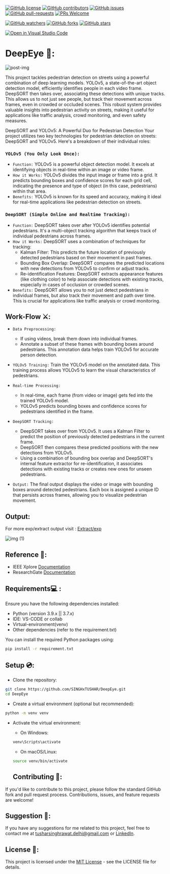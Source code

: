 [![GitHub license](https://img.shields.io/github/license/SINGHxTUSHAR/DeepEye.svg)](https://github.com/SINGHxTUSHAR/DeepEye/blob/master/LICENSE)
[![GitHub contributors](https://img.shields.io/github/contributors/SINGHxTUSHAR/DeepEye.svg)](https://GitHub.com/SINGHxTUSHAR/DeepEye/graphs/contributors/)
[![GitHub issues](https://img.shields.io/github/issues/SINGHxTUSHAR/DeepEye.svg)](https://GitHub.com/SINGHxTUSHAR/DeepEye/issues/)
[![GitHub pull-requests](https://img.shields.io/github/issues-pr/SINGHxTUSHAR/DeepEye.svg)](https://GitHub.com/SINGHxTUSHAR/DeepEye/pulls/)
[![PRs Welcome](https://img.shields.io/badge/PRs-welcome-brightgreen.svg?style=flat-square)](http://makeapullrequest.com)


[![GitHub watchers](https://img.shields.io/github/watchers/SINGHxTUSHAR/DeepEye.svg?style=social&label=Watch&maxAge=2592000)](https://GitHub.com/SINGHxTUSHAR/DeepEye/watchers/)
[![GitHub forks](https://img.shields.io/github/forks/SINGHxTUSHAR/DeepEye.svg?style=social&label=Fork&maxAge=2592000)](https://GitHub.com/SINGHxTUSHAR/DeepEye/network/)
[![GitHub stars](https://img.shields.io/github/stars/SINGHxTUSHAR/DeepEye.svg?style=social&label=Star&maxAge=2592000)](https://GitHub.com/SINGHxTUSHAR/DeepEye/stargazers/)

[![Open in Visual Studio Code](https://img.shields.io/static/v1?logo=visualstudiocode&label=&message=Open%20in%20Visual%20Studio%20Code&labelColor=2c2c32&color=007acc&logoColor=007acc)](https://open.vscode.dev/SINGHxTUSHAR/DeepEye)

# DeepEye 👀:
![post-img](https://github.com/SINGHxTUSHAR/DeepEye/assets/113624520/fe278778-776b-4aa6-a3fa-59c687310c98)

This project tackles pedestrian detection on streets using a powerful combination of deep learning models.
YOLOv5, a state-of-the-art object detection model, efficiently identifies people in each video frame. DeepSORT then takes over,
associating these detections with unique tracks. This allows us to not just see people, but track their movement across frames, even in crowded or occluded scenes.
This robust system provides valuable insights into pedestrian activity on streets, making it useful for applications like traffic analysis, crowd monitoring, and even safety measures.

DeepSORT and YOLOv5: A Powerful Duo for Pedestrian Detection
Your project utilizes two key technologies for pedestrian detection on streets: DeepSORT and YOLOv5. Here's a breakdown of their individual roles:

### `YOLOv5 (You Only Look Once):`
* `Function:` YOLOv5 is a powerful object detection model. It excels at identifying objects in real-time within an image or video frame.
* `How it Works:` YOLOv5 divides the input image or frame into a grid. It predicts bounding boxes and confidence scores for each grid cell, indicating the presence and type of object (in this case, pedestrians) within that area.
* `Benefits:` YOLOv5 is known for its speed and accuracy, making it ideal for real-time applications like pedestrian detection on streets.

### `DeepSORT (Simple Online and Realtime Tracking):`
* `Function:` DeepSORT takes over after YOLOv5 identifies potential pedestrians. It's a multi-object tracking algorithm that keeps track of individual pedestrians across frames.
* `How it Works:` DeepSORT uses a combination of techniques for tracking:
   * Kalman Filter: This predicts the future location of previously detected pedestrians based on their movement in past frames.
   * Bounding Box Overlap: DeepSORT compares the predicted locations with new detections from YOLOv5 to confirm or adjust tracks.
   * Re-identification Features: DeepSORT extracts appearance features (like clothing color) to help associate detections with existing tracks, especially in cases of occlusion or crowded scenes.
* `Benefits:` DeepSORT allows you to not just detect pedestrians in individual frames, but also track their movement and path over time. This is crucial for applications like traffic analysis or crowd monitoring.

## Work-Flow ⚔️:
* `Data Preprocessing:`
   * If using videos, break them down into individual frames.
   * Annotate a subset of these frames with bounding boxes around pedestrians. This annotation data helps train YOLOv5 for accurate person detection.

* `YOLOv5 Training:`
Train the YOLOv5 model on the annotated data. This training process allows YOLOv5 to learn the visual characteristics of pedestrians.

* `Real-time Processing:`
   * In real-time, each frame (from video or image) gets fed into the trained YOLOv5 model.
   * YOLOv5 predicts bounding boxes and confidence scores for pedestrians identified in the frame.

* `DeepSORT Tracking:`
  * DeepSORT takes over from YOLOv5. It uses a Kalman Filter to predict the position of previously detected pedestrians in the current frame.
  * DeepSORT then compares these predicted positions with the new detections from YOLOv5.
  * Using a combination of bounding box overlap and DeepSORT's internal feature extractor for re-identification, it associates detections with existing tracks or creates new ones for unseen pedestrians.

* `Output:`
The final output displays the video or image with bounding boxes around detected pedestrians. Each box is assigned a unique ID that persists across frames, allowing you to visualize pedestrian movement.

## Output:
For more exp/extract output visit : <a href="https://github.com/SINGHxTUSHAR/DeepEye/tree/main/runs/detect"> Extract/exp </a>

![img (1)](https://github.com/SINGHxTUSHAR/DeepEye/assets/113624520/ed20a3f6-d14d-4766-b4c5-59e74c43a43f)


## Reference 🧧:
* IEEE Xplore <a href="https://ieeexplore.ieee.org/abstract/document/9692002"> Documentation </a>
* ResearchGate <a href="https://www.researchgate.net/publication/363131723_Pedestrian_Target_Tracking_Based_On_DeepSORT_With_YOLOv5"> Documentation </a>


## Requirements💻 :

Ensure you have the following dependencies installed:

- Python (version 3.9.x || 3.7.x)
- IDE: VS-CODE or collab
- Virtual-environment(venv)
- Other dependencies (refer to the requirement.txt)

You can install the required Python packages using:

```bash
pip install -r requirement.txt
```

## Setup 💿:

- Clone the repository:
```bash
git clone https://github.com/SINGHxTUSHAR/DeepEye.git
cd DeepEye
```
- Create a virtual environment (optional but recommended):
```bash
python -m venv venv
```
- Activate the virtual environment:
  - On Windows:
   ```bash
   venv\Scripts\activate
   ```
  - On macOS/Linux:
  ```bash
  source venv/bin/activate
  ```

  ## Contributing 📌:
If you'd like to contribute to this project, please follow the standard GitHub fork and pull request process. Contributions, issues, and feature requests are welcome!

## Suggestion 🚀: 
If you have any suggestions for me related to this project, feel free to contact me at tusharsinghrawat.delhi@gmail.com or <a href="https://www.linkedin.com/in/singhxtushar/">LinkedIn</a>.

## License 📝:
This project is licensed under the <a href="https://github.com/SINGHxTUSHAR/DeepEye/blob/main/LICENSE">MIT License</a> - see the LICENSE file for details.

